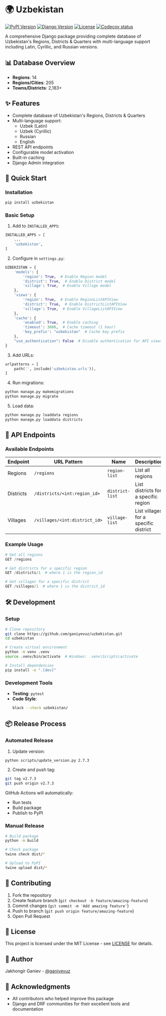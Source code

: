 # 🌍 Uzbekistan

[![PyPI Version](https://img.shields.io/pypi/v/uzbekistan)](https://pypi.org/project/uzbekistan/)
[![Django Version](https://img.shields.io/badge/Django-5.x-green.svg)](https://www.djangoproject.com/)
[![License](https://img.shields.io/badge/License-MIT-blue.svg)](LICENSE)
[![Codecov status](https://codecov.io/gh/ganiyevuz/uzbekistan/graph/badge.svg?token=C8D9Q4GQCX)](https://codecov.io/gh/ganiyevuz/uzbekistan)

A comprehensive Django package providing complete database of Uzbekistan's Regions, Districts & Quarters with multi-language support including Latin, Cyrillic, and Russian versions.

## 📊 Database Overview

- **Regions**: 14
- **Regions/Cities**: 205
- **Towns/Districts**: 2,183+

## ✨ Features

- Complete database of Uzbekistan's Regions, Districts & Quarters
- Multi-language support:
  - Uzbek (Latin)
  - Uzbek (Cyrillic)
  - Russian
  - English
- REST API endpoints
- Configurable model activation
- Built-in caching
- Django Admin integration

## 🚀 Quick Start

### Installation

```bash
pip install uzbekistan
```

### Basic Setup

1. Add to `INSTALLED_APPS`:
```python
INSTALLED_APPS = [
    ...
    'uzbekistan',
]
```

2. Configure in `settings.py`:
```python
UZBEKISTAN = {
    'models': {
        'region': True,  # Enable Region model
        'district': True,  # Enable District model
        'village': True,  # Enable Village model
    },
    'views': {
        'region': True,  # Enable RegionListAPIView
        'district': True,  # Enable DistrictListAPIView
        'village': True,  # Enable VillageListAPIView
    },
    'cache': {
        'enabled': True,  # Enable caching
        'timeout': 3600,  # Cache timeout (1 hour)
        'key_prefix': "uzbekistan"  # Cache key prefix
    },
    "use_authentication": False  # Disable authentication for API views (if needed)
}
```

3. Add URLs:
```python
urlpatterns = [
    path('', include('uzbekistan.urls')),
]
```

4. Run migrations:
```bash
python manage.py makemigrations
python manage.py migrate
```

5. Load data:
```bash
python manage.py loaddata regions
python manage.py loaddata districts
```

## 🔌 API Endpoints

### Available Endpoints

| Endpoint | URL Pattern | Name | Description |
|----------|-------------|------|-------------|
| Regions | `/regions` | `region-list` | List all regions |
| Districts | `/districts/<int:region_id>` | `district-list` | List districts for a specific region |
| Villages | `/villages/<int:district_id>` | `village-list` | List villages for a specific district |

### Example Usage

```python
# Get all regions
GET /regions

# Get districts for a specific region
GET /districts/1  # where 1 is the region_id

# Get villages for a specific district
GET /villages/1  # where 1 is the district_id
```

## 🛠️ Development

### Setup

```bash
# Clone repository
git clone https://github.com/ganiyevuz/uzbekistan.git
cd uzbekistan

# Create virtual environment
python -m venv .venv
source .venv/bin/activate  # Windows: .venv\Scripts\activate

# Install dependencies
pip install -e ".[dev]"
```

### Development Tools

- **Testing**: `pytest`
- **Code Style**: 
  ```bash
  black --check uzbekistan/
  ```

## 📦 Release Process

### Automated Release

1. Update version:
```bash
python scripts/update_version.py 2.7.3
```

2. Create and push tag:
```bash
git tag v2.7.3
git push origin v2.7.3
```

GitHub Actions will automatically:
- Run tests
- Build package
- Publish to PyPI

### Manual Release

```bash
# Build package
python -m build

# Check package
twine check dist/*

# Upload to PyPI
twine upload dist/*
```

## 🤝 Contributing

1. Fork the repository
2. Create feature branch (`git checkout -b feature/amazing-feature`)
3. Commit changes (`git commit -m 'Add amazing feature'`)
4. Push to branch (`git push origin feature/amazing-feature`)
5. Open Pull Request

## 📄 License

This project is licensed under the MIT License - see [LICENSE](LICENSE) for details.

## 👤 Author

Jakhongir Ganiev - [@ganiyevuz](https://github.com/ganiyevuz)

## 🙏 Acknowledgments

- All contributors who helped improve this package
- Django and DRF communities for their excellent tools and documentation